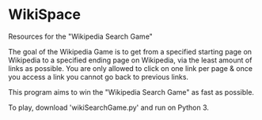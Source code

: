 # WikiSpace
Resources for the "Wikipedia Search Game"

The goal of the Wikipedia Game is to get from a specified starting page on Wikipedia to a specified ending page on Wikipedia, via the least amount of links as possible. You are only allowed to click on one link per page & once you access a link you cannot go back to previous links.

This program aims to win the "Wikipedia Search Game" as fast as possible.

To play, download 'wikiSearchGame.py' and run on Python 3.
